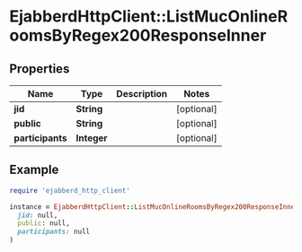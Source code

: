 # EjabberdHttpClient::ListMucOnlineRoomsByRegex200ResponseInner

## Properties

| Name | Type | Description | Notes |
| ---- | ---- | ----------- | ----- |
| **jid** | **String** |  | [optional] |
| **public** | **String** |  | [optional] |
| **participants** | **Integer** |  | [optional] |

## Example

```ruby
require 'ejabberd_http_client'

instance = EjabberdHttpClient::ListMucOnlineRoomsByRegex200ResponseInner.new(
  jid: null,
  public: null,
  participants: null
)
```

